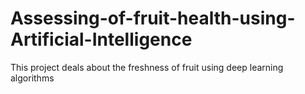 # Assessing-of-fruit-health-using-Artificial-Intelligence
This project deals about the freshness of fruit using deep learning algorithms

